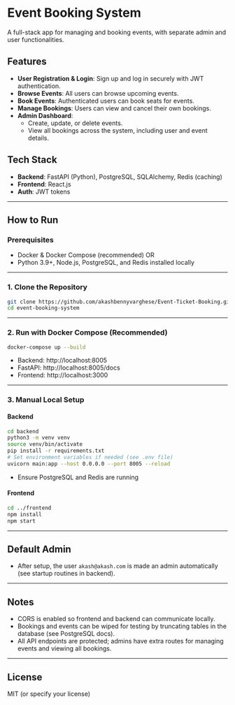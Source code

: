 # Event Booking System

A full-stack app for managing and booking events, with separate admin and user functionalities.

## Features

- **User Registration & Login**: Sign up and log in securely with JWT authentication.
- **Browse Events**: All users can browse upcoming events.
- **Book Events**: Authenticated users can book seats for events.
- **Manage Bookings**: Users can view and cancel their own bookings.
- **Admin Dashboard**:
  - Create, update, or delete events.
  - View all bookings across the system, including user and event details.

## Tech Stack

- **Backend**: FastAPI (Python), PostgreSQL, SQLAlchemy, Redis (caching)
- **Frontend**: React.js
- **Auth**: JWT tokens

---

## How to Run

### Prerequisites

- Docker & Docker Compose (recommended)
OR
- Python 3.9+, Node.js, PostgreSQL, and Redis installed locally

---

### 1. Clone the Repository

```bash
git clone https://github.com/akashbennyvarghese/Event-Ticket-Booking.git
cd event-booking-system
```

---

### 2. Run with Docker Compose (Recommended)

```bash
docker-compose up --build
```

- Backend: http://localhost:8005
- FastAPI: http://localhost:8005/docs
- Frontend: http://localhost:3000

---

### 3. Manual Local Setup

#### Backend

```bash
cd backend
python3 -m venv venv
source venv/bin/activate
pip install -r requirements.txt
# Set environment variables if needed (see .env file)
uvicorn main:app --host 0.0.0.0 --port 8005 --reload
```

- Ensure PostgreSQL and Redis are running

#### Frontend

```bash
cd ../frontend
npm install
npm start
```

---

## Default Admin

- After setup, the user `akash@akash.com` is made an admin automatically (see startup routines in backend).

---

## Notes

- CORS is enabled so frontend and backend can communicate locally.
- Bookings and events can be wiped for testing by truncating tables in the database (see PostgreSQL docs).
- All API endpoints are protected; admins have extra routes for managing events and viewing all bookings.

---

## License

MIT (or specify your license)
